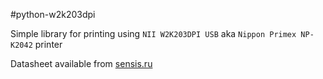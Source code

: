 #python-w2k203dpi

Simple library for printing using `NII W2K203DPI USB` aka `Nippon Primex NP-K2042` printer

Datasheet available from [sensis.ru](https://www.sensis.ru/files/D-F10021-R130_ENGP1.pdf)
